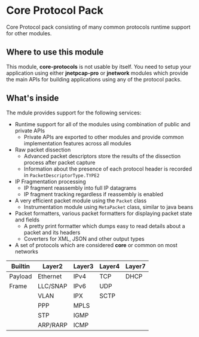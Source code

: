 # Core Protocol Pack
Core Protocol pack consisting of many common protocols runtime support for other modules.

## Where to use this module
This module, **core-protocols** is not usable by itself. You need to setup your application using either **jnetpcap-pro** or **jnetwork** modules which provide the main APIs for building applications using any of the protocol packs.

## What's inside
The mdule provides support for the following services:
- Runtime support for all of the modules using combination of public and private APIs
  - Private APIs are exported to other modules and provide common implementation features across all modules
- Raw packet dissection
  - Advanced packet descriptors store the results of the dissection process after packet capture
  - Information about the presence of each protocol header is recorded in `PacketDescriptorType.TYPE2`
- IP Fragmentation processing
  - IP fragment reassembly into full IP datagrams
  - IP fragment tracking regardless if reassembly is enabled
- A very efficient packet module using the `Packet` class
  - Instrumentation module using `MetaPacket` class, similar to java beans
- Packet formatters, various packet formatters for displaying packet state and fields
  - A pretty print formatter which dumps easy to read details about a packet and its headers
  - Coverters for XML, JSON and other output types
- A set of protocols which are considered **core** or common on most networks

| Builtin | Layer2  | Layer3 | Layer4 | Layer7 |
|---------|---------|--------|--------|--------|
|Payload  |Ethernet |IPv4    |TCP     |DHCP    |
|Frame    |LLC/SNAP |IPv6    |UDP     |
|         |VLAN     |IPX     |SCTP    |
|         |PPP      |MPLS    |        |
|         |STP      |IGMP    |        |
|         |ARP/RARP |ICMP    |        |

  
